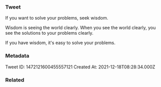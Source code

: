 ### Tweet
If you want to solve your problems, seek wisdom.

Wisdom is seeing the world clearly.
When you see the world clearly, you see the solutions to your problems clearly.

If you have wisdom, it's easy to solve your problems.

### Metadata
Tweet ID: 1472121600455557121
Created At: 2021-12-18T08:28:34.000Z

### Related

